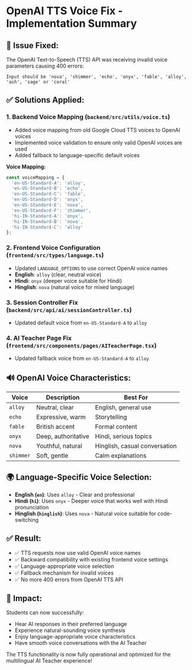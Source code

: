 # OpenAI TTS Voice Fix - Implementation Summary

## 🎯 **Issue Fixed:**
The OpenAI Text-to-Speech (TTS) API was receiving invalid voice parameters causing 400 errors:
```
Input should be 'nova', 'shimmer', 'echo', 'onyx', 'fable', 'alloy', 'ash', 'sage' or 'coral'
```

## ✅ **Solutions Applied:**

### 1. **Backend Voice Mapping** (`backend/src/utils/voice.ts`)
- Added voice mapping from old Google Cloud TTS voices to OpenAI voices
- Implemented voice validation to ensure only valid OpenAI voices are used
- Added fallback to language-specific default voices

**Voice Mapping:**
```typescript
const voiceMapping = {
  'en-US-Standard-A': 'alloy',
  'en-US-Standard-B': 'echo', 
  'en-US-Standard-C': 'fable',
  'en-US-Standard-D': 'onyx',
  'en-US-Standard-E': 'nova',
  'en-US-Standard-F': 'shimmer',
  'hi-IN-Standard-A': 'onyx',
  'hi-IN-Standard-B': 'nova',
  'hi-IN-Standard-C': 'alloy'
};
```

### 2. **Frontend Voice Configuration** (`frontend/src/types/language.ts`)
- Updated `LANGUAGE_OPTIONS` to use correct OpenAI voice names
- **English**: `alloy` (clear, neutral voice)
- **Hindi**: `onyx` (deeper voice suitable for Hindi)
- **Hinglish**: `nova` (natural voice for mixed language)

### 3. **Session Controller Fix** (`backend/src/api/ai/sessionController.ts`)
- Updated default voice from `en-US-Standard-A` to `alloy`

### 4. **AI Teacher Page Fix** (`frontend/src/components/pages/AITeacherPage.tsx`)
- Updated fallback voice from `en-US-Standard-A` to `alloy`

## 🔊 **OpenAI Voice Characteristics:**

| Voice | Description | Best For |
|-------|-------------|----------|
| `alloy` | Neutral, clear | English, general use |
| `echo` | Expressive, warm | Storytelling |
| `fable` | British accent | Formal content |
| `onyx` | Deep, authoritative | Hindi, serious topics |
| `nova` | Youthful, natural | Hinglish, casual conversation |
| `shimmer` | Soft, gentle | Calm explanations |

## 🌍 **Language-Specific Voice Selection:**
- **English (`en`)**: Uses `alloy` - Clear and professional
- **Hindi (`hi`)**: Uses `onyx` - Deeper voice that works well with Hindi pronunciation
- **Hinglish (`hinglish`)**: Uses `nova` - Natural voice suitable for code-switching

## ✅ **Result:**
- ✅ TTS requests now use valid OpenAI voice names
- ✅ Backward compatibility with existing frontend voice settings
- ✅ Language-appropriate voice selection
- ✅ Fallback mechanism for invalid voices
- ✅ No more 400 errors from OpenAI TTS API

## 🚀 **Impact:**
Students can now successfully:
- Hear AI responses in their preferred language
- Experience natural-sounding voice synthesis
- Enjoy language-appropriate voice characteristics
- Have smooth voice conversations with the AI Teacher

The TTS functionality is now fully operational and optimized for the multilingual AI Teacher experience!
